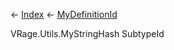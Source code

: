 ← [Index](Api-Index) ← [MyDefinitionId](VRage.Game.MyDefinitionId)

VRage.Utils.MyStringHash SubtypeId

